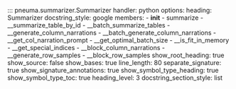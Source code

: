 ::: pneuma.summarizer.Summarizer
    handler: python
    options:
      heading: Summarizer
      docstring_style: google
      members:
        - __init__
        - summarize
        - __summarize_table_by_id
        - __batch_summarize_tables
        - __generate_column_narrations
        - __batch_generate_column_narrations
        - __get_col_narration_prompt
        - __get_optimal_batch_size
        - __is_fit_in_memory
        - __get_special_indices
        - __block_column_narrations
        - __generate_row_samples
        - __block_row_samples
      show_root_heading: true
      show_source: false
      show_bases: true
      line_length: 80
      separate_signature: true
      show_signature_annotations: true
      show_symbol_type_heading: true
      show_symbol_type_toc: true
      heading_level: 3
      docstring_section_style: list

